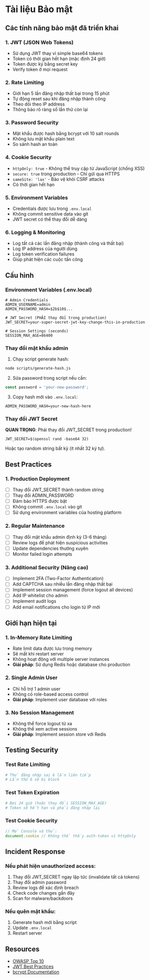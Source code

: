 # Tài liệu Bảo mật

## Các tính năng bảo mật đã triển khai

### 1. JWT (JSON Web Tokens)
- Sử dụng JWT thay vì simple base64 tokens
- Token có thời gian hết hạn (mặc định 24 giờ)
- Token được ký bằng secret key
- Verify token ở mọi request

### 2. Rate Limiting
- Giới hạn 5 lần đăng nhập thất bại trong 15 phút
- Tự động reset sau khi đăng nhập thành công
- Theo dõi theo IP address
- Thông báo rõ ràng số lần thử còn lại

### 3. Password Security
- Mật khẩu được hash bằng bcrypt với 10 salt rounds
- Không lưu mật khẩu plain text
- So sánh hash an toàn

### 4. Cookie Security
- `httpOnly: true` - Không thể truy cập từ JavaScript (chống XSS)
- `secure: true` trong production - Chỉ gửi qua HTTPS
- `sameSite: 'lax'` - Bảo vệ khỏi CSRF attacks
- Có thời gian hết hạn

### 5. Environment Variables
- Credentials được lưu trong `.env.local`
- Không commit sensitive data vào git
- JWT secret có thể thay đổi dễ dàng

### 6. Logging & Monitoring
- Log tất cả các lần đăng nhập (thành công và thất bại)
- Log IP address của người dùng
- Log token verification failures
- Giúp phát hiện các cuộc tấn công

## Cấu hình

### Environment Variables (.env.local)

```env
# Admin Credentials
ADMIN_USERNAME=admin
ADMIN_PASSWORD_HASH=$2b$10$...

# JWT Secret (PHẢI thay đổi trong production)
JWT_SECRET=your-super-secret-jwt-key-change-this-in-production

# Session Settings (seconds)
SESSION_MAX_AGE=86400
```

### Thay đổi mật khẩu admin

1. Chạy script generate hash:
```bash
node scripts/generate-hash.js
```

2. Sửa password trong script nếu cần:
```javascript
const password = 'your-new-password';
```

3. Copy hash mới vào `.env.local`:
```env
ADMIN_PASSWORD_HASH=your-new-hash-here
```

### Thay đổi JWT Secret

**QUAN TRỌNG**: Phải thay đổi JWT_SECRET trong production!

```env
JWT_SECRET=$(openssl rand -base64 32)
```

Hoặc tạo random string bất kỳ (ít nhất 32 ký tự).

## Best Practices

### 1. Production Deployment
- [ ] Thay đổi JWT_SECRET thành random string
- [ ] Thay đổi ADMIN_PASSWORD
- [ ] Đảm bảo HTTPS được bật
- [ ] Không commit `.env.local` vào git
- [ ] Sử dụng environment variables của hosting platform

### 2. Regular Maintenance
- [ ] Thay đổi mật khẩu admin định kỳ (3-6 tháng)
- [ ] Review logs để phát hiện suspicious activities
- [ ] Update dependencies thường xuyên
- [ ] Monitor failed login attempts

### 3. Additional Security (Nâng cao)
- [ ] Implement 2FA (Two-Factor Authentication)
- [ ] Add CAPTCHA sau nhiều lần đăng nhập thất bại
- [ ] Implement session management (force logout all devices)
- [ ] Add IP whitelist cho admin
- [ ] Implement audit logs
- [ ] Add email notifications cho login từ IP mới

## Giới hạn hiện tại

### 1. In-Memory Rate Limiting
- Rate limit data được lưu trong memory
- Sẽ mất khi restart server
- Không hoạt động với multiple server instances
- **Giải pháp**: Sử dụng Redis hoặc database cho production

### 2. Single Admin User
- Chỉ hỗ trợ 1 admin user
- Không có role-based access control
- **Giải pháp**: Implement user database với roles

### 3. No Session Management
- Không thể force logout từ xa
- Không thể xem active sessions
- **Giải pháp**: Implement session store với Redis

## Testing Security

### Test Rate Limiting
```bash
# Thử đăng nhập sai 6 lần liên tiếp
# Lần thứ 6 sẽ bị block
```

### Test Token Expiration
```bash
# Đợi 24 giờ (hoặc thay đổi SESSION_MAX_AGE)
# Token sẽ hết hạn và phải đăng nhập lại
```

### Test Cookie Security
```javascript
// Mở Console và thử:
document.cookie // Không thể thấy auth-token vì httpOnly
```

## Incident Response

### Nếu phát hiện unauthorized access:
1. Thay đổi JWT_SECRET ngay lập tức (invalidate tất cả tokens)
2. Thay đổi admin password
3. Review logs để xác định breach
4. Check code changes gần đây
5. Scan for malware/backdoors

### Nếu quên mật khẩu:
1. Generate hash mới bằng script
2. Update `.env.local`
3. Restart server

## Resources

- [OWASP Top 10](https://owasp.org/www-project-top-ten/)
- [JWT Best Practices](https://tools.ietf.org/html/rfc8725)
- [bcrypt Documentation](https://github.com/kelektiv/node.bcrypt.js)
